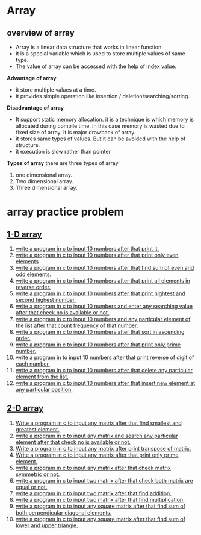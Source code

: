 <h1>Array</h1>
<h2>overview of array</h2>
<ul>
<!-- overview of array -->
<li>Array is a linear data structure that works in linear function.</li>
<li>it is a special variable which is used to store multiple values of same type.</li>
<li>The value of array can be accessed with the help of index value.</li>
</ul>
<!-- advantage of array -->
<b>Advantage of array</b>
<ul>
<li>it store multiple values at a time.</li>
<li>it provides simple operation like insertion / deletion/searching/sorting.</li>
</ul>
<!-- disadvantage of array -->
<b>Disadvantage of array</b>
<ul>
<li>It support static memory allocation. it is a technique is which memory is allocated during compile time. in this case memory is wasted due to fixed size of array. it is major drawback of array.</li>
<li>it stores same types of values. But it can be avoided with the help of structure. </li>
<li>it execution is slow rather than pointer</li>
</ul>
<!-- types of array -->
<b>Types of array</b>
there are three types of array
<ol>
<li>one dimensional array.</li>
<li>Two dimensional array.</li>
<li>Three dimensional array.</li>
</ol>

<!-- 1-D array -->
# array practice problem
<h2><a href="1-d array">1-D array</a></h2>
<ol>
<li><a href="1-d array\1.c">write a program in c to input 10 numbers after that print it.</a></li>
<li><a href="1-d array\2.c">write a program in c to input 10 numbers after that print only even elements</a></li>
<li><a href="1-d array\3.c">write a program in c to input 10 numbers after that find sum of even and odd elements.</a></li>
<li><a href="1-d array\4.c">write a program in c to input 10 numbers after that print all elements in reverse order.</a></li>
<li><a href="1-d array\5.c">write a program in c to input 10 numbers after that print hightest and second highest number.</a></li>
<li><a href="1-d array\6.c">write a program in c to input 10 numbers and enter any searching value after that check no is available or not.</a></li>
<li><a href="1-d array\7.c">write a program in c to input 10 numbers and any particular element of the list after that count frequency of that number.</a></li>
<li><a href="1-d array\8.c">write a program in c to input 10 numbers after that sort in ascending order.</a></li>
<li><a href="1-d array\9.c">write a program in c to input 10 numbers after that print only prime number.</a></li>
<li><a href="1-d array\10.c">write a program in  to input 10 numbers after that print reverse of digit of each number.</a></li>
<li><a href="1-d array\11.c">write a program in c to input 10 numbers after that delete any particular element from the list.</a></li>
<li><a href="1-d array\12.c">write a program in c to input 10 numbers after that insert new element at any particular position.</a></li>
</ol>

<!-- 2-D array -->

<h2><a href="2-D array">2-D array</a></h2>
<ol>
<li><a href="2-D array/1.c">Write a program in c to input any matrix after that find smallest and greatest element.</a></li>

<li><a href="2-D array/2.c">write a program in c to input any matrix and search any particular element after that check no is available or not.</a></li>

<li><a href="2-D array/3.c">Write a program in c to input any matrix after print transpose of matrix.</a></li>

<li><a href="2-D array/4.c">Write a program in c to input any matrix after that print only prime element.</a></li>

<li><a href="2-D array/5.c">write a program in c to input any matrix  after that check matrix symmetric or not.</a></li>

<li><a href="2-D array/6.c">write a program in c to input two matrix after that check both matrix are equal or not.</a></li>

<li><a href="2-D array/7.c">write a program in c to input two matrix after that find addition.</a></li>

<li><a href="2-D array/8.c">write a program in c to input two matrix after that find multiplication.</a></li>

<li><a href="2-D array/9.c">write a program in c to input any square matrix after that find sum of both perpendicular diagonal elements.</a></li>

<li><a href="2-D array/10.c">write a program in c to input any square matrix after that find sum of lower and upper triangle.</a></li>

</ol>